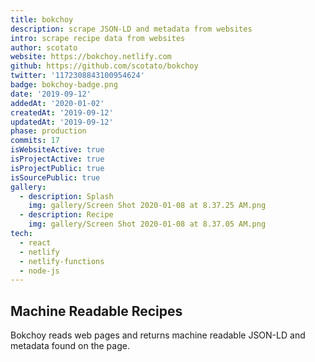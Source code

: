 ```yaml
---
title: bokchoy
description: scrape JSON-LD and metadata from websites
intro: scrape recipe data from websites
author: scotato
website: https://bokchoy.netlify.com
github: https://github.com/scotato/bokchoy
twitter: '1172308843100954624'
badge: bokchoy-badge.png
date: '2019-09-12'
addedAt: '2020-01-02'
createdAt: '2019-09-12'
updatedAt: '2019-09-12'
phase: production
commits: 17
isWebsiteActive: true
isProjectActive: true
isProjectPublic: true
isSourcePublic: true
gallery:
  - description: Splash
    img: gallery/Screen Shot 2020-01-08 at 8.37.25 AM.png
  - description: Recipe
    img: gallery/Screen Shot 2020-01-08 at 8.37.05 AM.png
tech: 
  - react
  - netlify
  - netlify-functions
  - node-js
---
```


## Machine Readable Recipes
Bokchoy reads web pages and returns machine readable JSON-LD and metadata found on the page.
